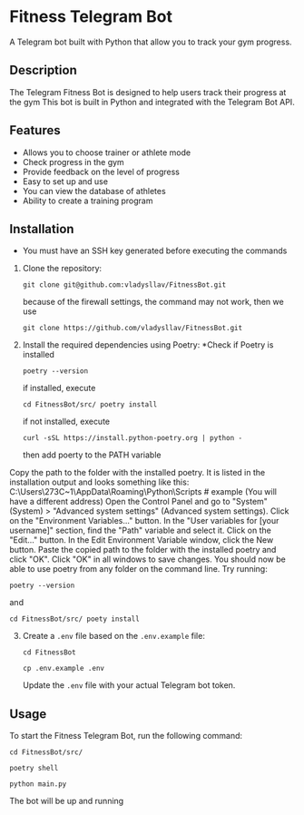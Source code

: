 # Fitness Telegram Bot

A Telegram bot built with Python that allow you to track your gym progress.

## Description

The Telegram Fitness Bot is designed to help users track their progress at the gym
This bot is built in Python and integrated with the Telegram Bot API.

## Features

- Allows you to choose trainer or athlete mode
- Check progress in the gym
- Provide feedback on the level of progress
- Easy to set up and use
- You can view the database of athletes
- Ability to create a training program

## Installation

* You must have an SSH key generated before executing the commands

1. Clone the repository:

   ```shell
   git clone git@github.com:vladysllav/FitnessBot.git
   ```

   because of the firewall settings, the command may not work, then we use

   ```shell
   git clone https://github.com/vladysllav/FitnessBot.git
   ```

2. Install the required dependencies using Poetry:
  *Check if Poetry is installed

   ```shell
   poetry --version
   ```

   if installed, execute

   ```shell
   cd FitnessBot/src/ poetry install
   ```

   if not installed, execute

   ```shell
   curl -sSL https://install.python-poetry.org | python -
   ```

   then add poerty to the PATH variable

Copy the path to the folder with the installed poetry. It is listed in the installation output and looks something like this:
C:\Users\273C~1\AppData\Roaming\Python\Scripts # example (You will have a different address)
Open the Control Panel and go to "System" (System) > "Advanced system settings" (Advanced system settings).
Click on the "Environment Variables..." button.
In the "User variables for [your username]" section, find the "Path" variable and select it.
Click on the "Edit..." button.
In the Edit Environment Variable window, click the New button.
Paste the copied path to the folder with the installed poetry and click "OK".
Click "OK" in all windows to save changes.
You should now be able to use poetry from any folder on the command line.
Try running:

   ```shell
   poetry --version
   ``` 

   and 

   ```shell
   cd FitnessBot/src/ poety install
   ``` 

3. Create a `.env` file based on the `.env.example` file:

   ```shell
   cd FitnessBot
   ```

   ```shell
   cp .env.example .env
   ```

   Update the `.env` file with your actual Telegram bot token.

## Usage

   To start the Fitness Telegram Bot, run the following command:

   ```shell
   cd FitnessBot/src/
   ```

   ```shell
   poetry shell
   ```

   ```shell
   python main.py
   ```

The bot will be up and running
